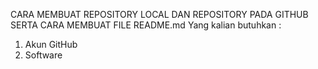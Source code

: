 CARA MEMBUAT REPOSITORY LOCAL DAN REPOSITORY PADA GITHUB SERTA CARA MEMBUAT FILE README.md
Yang kalian butuhkan :
  1. Akun GitHub
  2. Software
